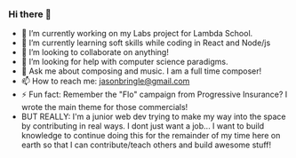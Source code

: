 ### Hi there 👋

<!--
**jasonbringle/jasonbringle** is a ✨ _special_ ✨ repository because its `README.md` (this file) appears on your GitHub profile.
-->


- 🔭 I’m currently working on my Labs project for Lambda School.
- 🌱 I’m currently learning soft skills while coding in React and Node/js
- 👯 I’m looking to collaborate on anything!
- 🤔 I’m looking for help with computer science paradigms.
- 💬 Ask me about composing and music.  I am a full time composer!
- 📫 How to reach me: jasonbringle@gmail.com
- ⚡ Fun fact: Remember the "Flo" campaign from Progressive Insurance?  I wrote the main theme for those commercials!
- BUT REALLY:  I'm a junior web dev trying to make my way into the space by contributing in real ways.  I dont just want a job... 
I want to build knowledge to continue doing this for the remainder of my time here on earth so that I can contribute/teach others and build awesome stuff!

